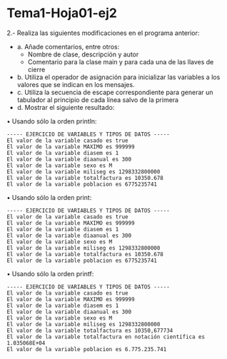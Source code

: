 # Tema1-Hoja01-ej2

2.- Realiza las siguientes modificaciones en el programa anterior:
* a. Añade comentarios, entre otros:
  * Nombre de clase, descripción y autor
  * Comentario para la clase main y para cada una de las llaves de cierre
* b. Utiliza el operador de asignación para inicializar las variables a los valores que se indican en los mensajes.
* c. Utiliza la secuencia de escape correspondiente para generar un tabulador al principio de cada línea salvo de la primera
* d. Mostrar el siguiente resultado:

• Usando sólo la orden println:
```
----- EJERCICIO DE VARIABLES Y TIPOS DE DATOS -----
El valor de la variable casado es true
El valor de la variable MAXIMO es 999999
El valor de la variable diasem es 1
El valor de la variable diaanual es 300
El valor de la variable sexo es M
El valor de la variable miliseg es 1298332800000
El valor de la variable totalfactura es 10350.678
El valor de la variable poblacion es 6775235741
```
• Usando sólo la orden print:
```
----- EJERCICIO DE VARIABLES Y TIPOS DE DATOS -----
El valor de la variable casado es true
El valor de la variable MAXIMO es 999999
El valor de la variable diasem es 1
El valor de la variable diaanual es 300
El valor de la variable sexo es M
El valor de la variable miliseg es 1298332800000
El valor de la variable totalfactura es 10350.678
El valor de la variable poblacion es 6775235741
```
• Usando sólo la orden printf:
```
----- EJERCICIO DE VARIABLES Y TIPOS DE DATOS -----
El valor de la variable casado es true
El valor de la variable MAXIMO es 999999
El valor de la variable diasem es 1
El valor de la variable diaanual es 300
El valor de la variable sexo es M
El valor de la variable miliseg es 1298332800000
El valor de la variable totalfactura es 10350,677734
El valor de la variable totalfactura en notación científica es 1.035068E+04
El valor de la variable poblacion es 6.775.235.741
```
